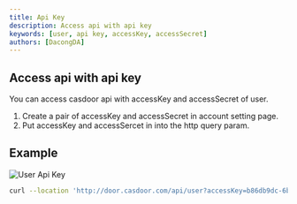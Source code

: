 ```yaml
---
title: Api Key
description: Access api with api key
keywords: [user, api key, accessKey, accessSecret]
authors: [DacongDA]
---
```


## Access api with api key

You can access casdoor api with accessKey and accessSecret of user.

1. Create a pair of accessKey and accessSecret in account setting page.
2. Put accessKey and accessSercet in into the http query param.

## Example

![User Api Key](/img/user/user_api_key.png)

```bash
curl --location 'http://door.casdoor.com/api/user?accessKey=b86db9dc-6bd7-4997-935c-af480dd2c796&accessSecret=79911517-fc36-4093-b115-65a9741f6b14'
```
